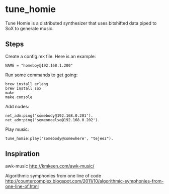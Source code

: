 tune_homie
==========

Tune Homie is a distributed synthesizer that uses bitshifted data piped
to SoX to generate music.

## Steps

Create a config.mk file. Here is an example:

    NAME = "homeboy@192.168.1.200"

Run some commands to get going:

    brew install erlang
    brew install sox
    make
    make console

Add nodes:

    net_adm:ping('somebody@192.168.0.201').
    net_adm:ping('someoneelse@192.168.0.202').

Play music:

    tune_homie:play('somebody@somewhere', "tejeez").

## Inspiration

awk-music
http://kmkeen.com/awk-music/

Algorithmic symphonies from one line of code
http://countercomplex.blogspot.com/2011/10/algorithmic-symphonies-from-one-line-of.html
